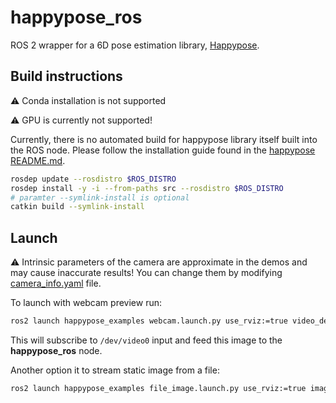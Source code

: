 # happypose_ros
ROS 2 wrapper for a 6D pose estimation library, [Happypose](https://github.com/agimus-project/happypose).

## Build instructions


:warning: Conda installation is not supported

:warning: GPU is currently not supported!

Currently, there is no automated build for happypose library itself built into the ROS node. Please follow the installation guide found in the [happypose README.md](https://github.com/agimus-project/happypose?tab=readme-ov-file#example-with-venv).

```bash
rosdep update --rosdistro $ROS_DISTRO
rosdep install -y -i --from-paths src --rosdistro $ROS_DISTRO
# paramter --symlink-install is optional
catkin build --symlink-install
```

## Launch

:warning: Intrinsic parameters of the camera are approximate in the demos and may cause inaccurate results! You can change them by modifying [camera_info.yaml](./happypose_examples/config/camera_info.yaml) file.

To launch with webcam preview run:
```bash
ros2 launch happypose_examples webcam.launch.py use_rviz:=true video_device:="/dev/video0"
```
This will subscribe to `/dev/video0` input and feed this image to the **happypose_ros** node.


Another option it to stream static image from a file:
```bash
ros2 launch happypose_examples file_image.launch.py use_rviz:=true image_file_path:=<path to the image>
```
